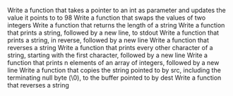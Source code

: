 Write a function that takes a pointer to an int as parameter and updates the value it points to to 98
Write a function that swaps the values of two integers
Write a function that returns the length of a string
Write a function that prints a string, followed by a new line, to stdout
Write a function that prints a string, in reverse, followed by a new line
Write a function that reverses a string
Write a function that prints every other character of a string, starting with the first character, followed by a new line
Write a function that prints n elements of an array of integers, followed by a new line
Write a function that copies the string pointed to by src, including the terminating null byte (\0), to the buffer pointed to by dest
Write a function that reverses a string
